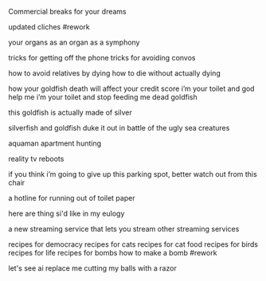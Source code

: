 Commercial breaks for your dreams

updated cliches #rework 

your organs as an organ
as a symphony

tricks for getting off the phone 
tricks for avoiding convos

how to avoid relatives by dying
how to die without actually dying

how your goldfish death will affect your credit score 
i’m your toilet and god help me
i’m your toilet and stop feeding me dead goldfish 

this goldfish is actually made of silver

silverfish and goldfish duke it out in battle of the ugly sea creatures 

aquaman apartment hunting 

reality tv reboots 

if you think i’m going to give up this parking spot, better watch out from this chair 

a hotline for running out of toilet paper

here are thing si'd like in my eulogy

a new streaming service that lets you stream other streaming services

recipes for democracy
recipes for cats
recipes for cat food
recipes for birds
recipes for life 
recipes for bombs
how to make a bomb #rework 

let's see ai replace me cutting my balls with a razor